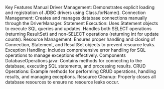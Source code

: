 Key Features
Manual Driver Management: Demonstrates explicit loading and registration of JDBC drivers using Class.forName().
Connection Management: Creates and manages database connections manually through the DriverManager.
Statement Execution: Uses Statement objects to execute SQL queries and updates. Handles both SELECT operations (returning ResultSet) and non-SELECT operations (returning int for update counts).
Resource Management: Ensures proper handling and closing of Connection, Statement, and ResultSet objects to prevent resource leaks.
Exception Handling: Includes comprehensive error handling for SQL operations to manage exceptions effectively.
Components
DatabaseOperations.java: Contains methods for connecting to the database, executing SQL statements, and processing results.
CRUD Operations: Example methods for performing CRUD operations, handling results, and managing exceptions.
Resource Cleanup: Properly closes all database resources to ensure no resource leaks occur.
